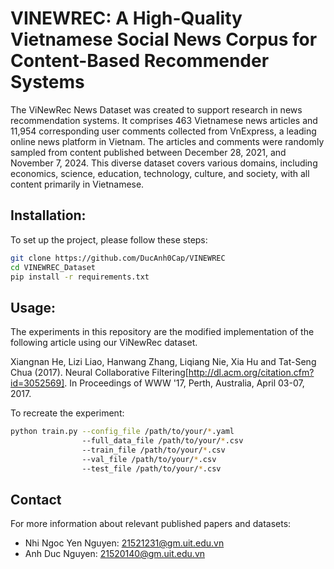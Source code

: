 # VINEWREC: A High-Quality Vietnamese Social News Corpus for Content-Based Recommender Systems
The ViNewRec News Dataset was created to support research in news recommendation systems. It comprises 463 Vietnamese news articles and 11,954 corresponding user comments collected from VnExpress, a leading online news platform in Vietnam. The articles and comments were randomly sampled from content published between December 28, 2021, and November 7, 2024. This diverse dataset covers various domains, including economics, science, education, technology, culture, and society, with all content primarily in Vietnamese.

## Installation:
To set up the project, please follow these steps:
```bash
git clone https://github.com/DucAnh0Cap/VINEWREC
cd VINEWREC_Dataset
pip install -r requirements.txt
```

## Usage:
The experiments in this repository are the modified implementation of the following article using our ViNewRec dataset.

Xiangnan He, Lizi Liao, Hanwang Zhang, Liqiang Nie, Xia Hu and Tat-Seng Chua (2017). Neural Collaborative Filtering[http://dl.acm.org/citation.cfm?id=3052569]. In Proceedings of WWW '17, Perth, Australia, April 03-07, 2017.

To recreate the experiment:
```bash
python train.py --config_file /path/to/your/*.yaml
                --full_data_file /path/to/your/*.csv
                --train_file /path/to/your/*.csv
                --val_file /path/to/your/*.csv
                --test_file /path/to/your/*.csv
```

## Contact
For more information about relevant published papers and datasets:
- Nhi Ngoc Yen Nguyen: 21521231@gm.uit.edu.vn
- Anh Duc Nguyen: 21520140@gm.uit.edu.vn





